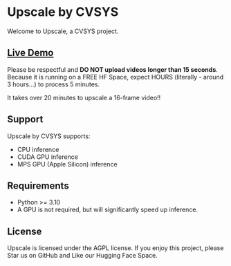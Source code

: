 # Upscale by CVSYS

Welcome to Upscale, a CVSYS project.

## [Live Demo](https://huggingface.co/spaces/cvsys/upscale)

Please be respectful and **DO NOT upload videos longer than 15 seconds**. Because it is running on a FREE HF Space, expect HOURS (literally - around 3 hours...) to process 5 minutes.

It takes over 20 minutes to upscale a 16-frame video!!

## Support

Upscale by CVSYS supports:

 * CPU inference
 * CUDA GPU inference
 * MPS GPU (Apple Silicon) inference

## Requirements

 * Python >= 3.10
 * A GPU is not required, but will significantly speed up inference.

## License

Upscale is licensed under the AGPL license. If you enjoy this project, please Star us on GitHub and Like our Hugging Face Space.
